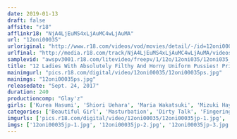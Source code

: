 ```yaml
---
date: 2019-01-13
draft: false
affsite: "r18"
afflinkr18: "NjA4LjEuMS4xLjAuMC4wLjAuMA"
url: "12oni00035"
urloriginal: "http://www.r18.com/videos/vod/movies/detail/-/id=12oni00035"
urlfinal: "http://media.r18.com/track/NjA4LjEuMS4xLjAuMC4wLjAuMA/videos/vod/movies/detail/-/id=12oni00035"
samplevid: "awspv3001.r18.com/litevideo/freepv/1/12o/12oni035/12oni035_dmb_w.mp4"
title: "12 Ladies With Absolutely Filthy And Horny Uniform Pussies! Private Masturbation Self Shots Of Finger Licking Good Dripping Wet Horny Finger Banging Pussy Pumping 4 Hours"
mainimgurl: "pics.r18.com/digital/video/12oni00035/12oni00035ps.jpg"
mainimgs: "12oni00035ps.jpg"
releasedate: "Sept. 24, 2017"
duration: 240
productioncomp: "Glay'z"
girls: ['Kurea Hasumi', 'Shiori Uehara', 'Maria Wakatsuki', 'Mizuki Hayakawa', 'Hana Aoyama', 'Riko Mizusawa', 'Akari Natsuhara', 'Yuri Nikaido', 'Hotori Ayatsuji', 'Ren Mitsuki']
categories: ['Beautiful Girl', 'Masturbation', 'Dirty Talk', 'Fingering', 'Homemade', 'Over 4 Hours', 'Hi-Def']
imgurls: ['pics.r18.com/digital/video/12oni00035/12oni00035jp-1.jpg', 'pics.r18.com/digital/video/12oni00035/12oni00035jp-2.jpg', 'pics.r18.com/digital/video/12oni00035/12oni00035jp-3.jpg', 'pics.r18.com/digital/video/12oni00035/12oni00035jp-4.jpg', 'pics.r18.com/digital/video/12oni00035/12oni00035jp-5.jpg', 'pics.r18.com/digital/video/12oni00035/12oni00035jp-6.jpg', 'pics.r18.com/digital/video/12oni00035/12oni00035jp-7.jpg', 'pics.r18.com/digital/video/12oni00035/12oni00035jp-8.jpg', 'pics.r18.com/digital/video/12oni00035/12oni00035jp-9.jpg', 'pics.r18.com/digital/video/12oni00035/12oni00035jp-10.jpg', 'pics.r18.com/digital/video/12oni00035/12oni00035jp-11.jpg', 'pics.r18.com/digital/video/12oni00035/12oni00035jp-12.jpg', 'pics.r18.com/digital/video/12oni00035/12oni00035jp-13.jpg', 'pics.r18.com/digital/video/12oni00035/12oni00035jp-14.jpg', 'pics.r18.com/digital/video/12oni00035/12oni00035jp-15.jpg', 'pics.r18.com/digital/video/12oni00035/12oni00035jp-16.jpg', 'pics.r18.com/digital/video/12oni00035/12oni00035jp-17.jpg', 'pics.r18.com/digital/video/12oni00035/12oni00035jp-18.jpg', 'pics.r18.com/digital/video/12oni00035/12oni00035jp-19.jpg', 'pics.r18.com/digital/video/12oni00035/12oni00035jp-20.jpg']
imgs: ['12oni00035jp-1.jpg', '12oni00035jp-2.jpg', '12oni00035jp-3.jpg', '12oni00035jp-4.jpg', '12oni00035jp-5.jpg', '12oni00035jp-6.jpg', '12oni00035jp-7.jpg', '12oni00035jp-8.jpg', '12oni00035jp-9.jpg', '12oni00035jp-10.jpg', '12oni00035jp-11.jpg', '12oni00035jp-12.jpg', '12oni00035jp-13.jpg', '12oni00035jp-14.jpg', '12oni00035jp-15.jpg', '12oni00035jp-16.jpg', '12oni00035jp-17.jpg', '12oni00035jp-18.jpg', '12oni00035jp-19.jpg', '12oni00035jp-20.jpg']
---
```

